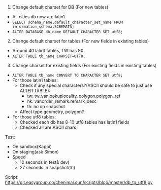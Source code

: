 1. Change default charset for DB (For new tables)
  - All cities db now are latin1
  - ```SELECT schema_name,default_character_set_name FROM information_schema.SCHEMATA;```
  - ```ALTER DATABASE db_name DEFAULT CHARACTER SET utf8;```

2. Change default charset for tables (For new fields in existing tables)
  - Around 40 latin1 tables, TW has 80
  - ```ALTER TABLE tb_name CHARSET=UTF8;```

3. Change charset for existing fields (For existing fields in existing tables)
  - ```ALTER TABLE tb_name CONVERT TO CHARACTER SET utf8;```
  - For those latin1 tables:
    * Check if any special characters?(ASCII should be safe to just use ALTER TABLE):
      - tw: tw_vanlookuplocality_polygon.polygon_ref
      - hk: vanorder_remark.remark_desc
      - th: no on snapshot
    * Affect type geometry, polygon?
  - For those utf8 tables:
    * Checked each db has 8-10 utf8 tables has latin1 fields
    * Checked all are ASCII chars

Test:
  - On sandbox(Kappi)
  - On staging(ask Simon)
  - Speed
    * 10 seconds in test& dev)
    * 27 seconds in snapshot(th)

Script:
https://git.easygroup.co/chenimal.sun/scripts/blob/master/db_to_utf8.py
